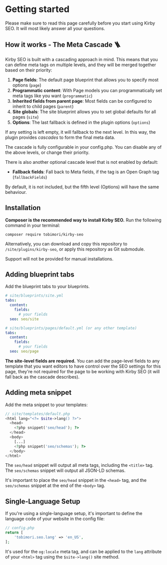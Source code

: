 # Getting started

Please make sure to read this page carefully before you start using Kirby SEO. It will most likely answer all your questions.

## How it works - The Meta Cascade 🪜

Kirby SEO is built with a cascading approach in mind. This means that you can define meta tags on multiple levels, and they will be merged together based on their priority:

1. **Page fields**: The default page blueprint that allows you to specify most options (`page`)
2. **Programmatic content**: With Page models you can programmatically set meta tags like you want (`programmatic`)
3. **Inherited fields from parent page**: Most fields can be configured to inherit to child pages (`parent`)
4. **Site globals**: The site blueprint allows you to set global defaults for all pages (`site`)
5. **Options**: The last fallback is defined in the plugin options (`options`)

If any setting is left empty, it will fallback to the next level. In this way, the plugin provides _cascades_ to form the final meta data.

The cascade is fully configurable in your config.php. You can disable any of the above levels, or change their priority.

There is also another optional cascade level that is not enabled by default:

- **Fallback fields**: Fall back to Meta fields, if the tag is an Open Graph tag (`fallbackFields`)

By default, it is not included, but the fifth level (Options) will have the same behaviour.

## Installation

**Composer is the recommended way to install Kirby SEO.** Run the following command in your terminal:

```
composer require tobimori/kirby-seo
```

Alternatively, you can download and copy this repository to `/site/plugins/kirby-seo`, or apply this repository as Git submodule.

Support will not be provided for manual installations.

## Adding blueprint tabs

Add the blueprint tabs to your blueprints.

```yaml
# site/blueprints/site.yml
tabs:
  content:
    fields:
      # your fields
  seo: seo/site
```

```yaml
# site/blueprints/pages/default.yml (or any other template)
tabs:
  content:
    fields:
      # your fields
  seo: seo/page
```

**The site-level fields are required.** You can add the page-level fields to any template that you want editors to have control over the SEO settings for this page, they're not required for the page to be working with Kirby SEO (it will fall back as the cascade describes).

## Adding meta snippet

Add the meta snippet to your templates:

```php
// site/templates/default.php
<html lang="<?= $site->lang() ?>">
  <head>
    <?php snippet('seo/head'); ?>
  </head>
  <body>
    [...]
    <?php snippet('seo/schemas'); ?>
  </body>
</html>
```

The `seo/head` snippet will output all meta tags, including the `<title>` tag. The `seo/schemas` snippet will output all JSON-LD schemas.

It's important to place the `seo/head` snippet in the `<head>` tag, and the `seo/schemas` snippet at the end of the `<body>` tag.

## Single-Language Setup

If you're using a single-language setup, it's important to define the language code of your website in the config file:

```php
// config.php
return [
    'tobimori.seo.lang' => 'en_US',
];
```

It's used for the `og:locale` meta tag, and can be applied to the `lang` attribute of your `<html>` tag using the `$site->lang()` site method.
